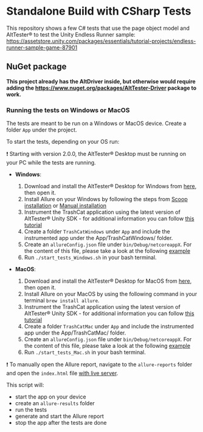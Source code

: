 # Standalone Build with CSharp Tests

This repository shows a few C# tests that use the page object model and AltTester® to test the Unity Endless Runner sample:
https://assetstore.unity.com/packages/essentials/tutorial-projects/endless-runner-sample-game-87901

## NuGet package

**This project already has the AltDriver inside, but otherwise would require adding the https://www.nuget.org/packages/AltTester-Driver package to work.**

### Running the tests on Windows or MacOS
The tests are meant to be run on a Windows or MacOS device.
Create a folder `App` under the project.

To start the tests, depending on your OS run:

❗ Starting with version 2.0.0, the AltTester® Desktop must be running on your PC while the tests are running.

- **Windows**:
    1. Download and install the AltTester® Desktop for Windows from [here](https://alttester.com/downloads/), then open it.
    2. Install Allure on your Windows by following the steps from [Scoop installation](https://docs.qameta.io/allure/#_windows) or [Manual installation](https://docs.qameta.io/allure/#_manual_installation)
    3. Instrument the TrashCat application using the latest version of AltTester® Unity SDK - for additional information you can follow [this tutorial](https://alttester.com/walkthrough-tutorial-upgrading-trashcat-to-2-0-x/#Instrument%20TrashCat%20with%20AltTester%20Unity%20SDK%20v.2.0.x)
    4. Create a folder `TrashCatWindows` under `App` and include the instrumented app under the App/TrashCatWindows/ folder.
    5. Create an `allureConfig.json` file under `bin/Debug/netcoreappX`. For the content of this file, please take a look at the following [example](https://docs.qameta.io/allure/#_config_samples)
    6. Run `./start_tests_Windows.sh` in your bash terminal.

- **MacOS**:
    1. Download and install the AltTester® Desktop for MacOS from [here](https://alttester.com/downloads/), then open it.
    2. Install Allure on your MacOS by using the following command in your terminal `brew install allure`.
    3. Instrument the TrashCat application using the latest version of AltTester® Unity SDK - for additional information you can follow [this tutorial](https://alttester.com/walkthrough-tutorial-upgrading-trashcat-to-2-0-x/#Instrument%20TrashCat%20with%20AltTester%20Unity%20SDK%20v.2.0.x)
    4. Create a folder `TrashCatMac` under `App` and include the instrumented app under the App/TrashCatMac/ folder.
    5. Create an `allureConfig.json` file under `bin/Debug/netcoreappX`. For the content of this file, please take a look at the following [example](https://docs.qameta.io/allure/#_config_samples)
    6. Run `./start_tests_Mac.sh` in your bash terminal.


❗ To manually open the Allure report, navigate to the `allure-reports` folder and open the `index.html` file [with live server](https://www.alphr.com/vs-code-open-with-live-server/).

   
This script will:

- start the app on your device
- create an `allure-results` folder
- run the tests
- generate and start the Allure report
- stop the app after the tests are done
